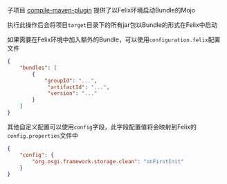 
子项目 [compile-maven-plugin](https://github.com/guyi-maple/ipojo-compile/tree/master/compile-maven-plugin) 提供了以Felix环境启动Bundle的Mojo

执行此操作后会将项目<code>target</code>目录下的所有jar包以Bundle的形式在Felix中启动

如果需要在Felix环境中加入额外的Bundle，可以使用<code>configuration.felix</code>配置文件

``` json
{
    "bundles": [
        {
            "groupId": "...",
             "artifactId": "...",
             "version": "..."
        }
    ]
}
```

其他自定义配置可以使用<code>config</code>字段，此字段配置值将会映射到Felix的<code>config.properties</code>文件中

``` json
{
    "config": {
        "org.osgi.framework.storage.clean": "onFirstInit"
    }
}
```